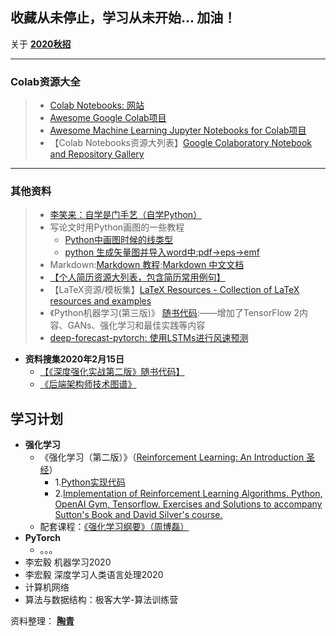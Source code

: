 

## **收藏从未停止，学习从未开始...       加油！**


关于 **[2020秋招](job2021.md)**





----------------

### Colab资源大全

> - [Colab Notebooks: 网站](https://www.google-colab.com/)
> - [Awesome Google Colab项目](https://github.com/firmai/awesome-google-colab)
> - [Awesome Machine Learning Jupyter Notebooks for Colab项目](https://github.com/toxtli/awesome-machine-learning-jupyter-notebooks-for-colab)
> - 【Colab Notebooks资源大列表】[Google Colaboratory Notebook and Repository Gallery](https://github.com/firmai/awesome-google-colab)

----------------

### 其他资料

> - [李笑来：自学是门手艺（自学Python）](https://github.com/selfteaching/the-craft-of-selfteaching)
> - 写论文时用Python画图的一些教程
> 	 - [Python中画图时候的线类型](https://blog.csdn.net/qq_34940959/article/details/78488208)
> 	 - [python 生成矢量图并导入word中:pdf->eps->emf](https://blog.csdn.net/qq_30708445/article/details/87856226)
> - Markdown:[Markdown 教程](https://www.runoob.com/markdown/md-tutorial.html);[Markdown 中文文档](https://markdown-zh.readthedocs.io/en/latest/)
> - [【个人简历资源大列表，包含简历常用例句】](https://github.com/resumejob/awesome-resume)
> - 【LaTeX资源/模板集】[LaTeX Resources - Collection of LaTeX resources and examples](https://github.com/davidstutz/latex-resources)
> - 《Python机器学习(第三版)》 [随书代码](https://github.com/rasbt/python-machine-learning-book-3rd-edition):——增加了TensorFlow 2内容、GANs、强化学习和最佳实践等内容
> - [deep-forecast-pytorch: 使用LSTMs进行风速预测](https://github.com/Wizaron/deep-forecast-pytorch)


- **资料搜集2020年2月15日**
	- [【《深度强化实战第二版》随书代码】](https://github.com/PacktPublishing/Deep-Reinforcement-Learning-Hands-On-Second-Edition)
	- [《后端架构师技术图谱》](https://github.com/xingshaocheng/architect-awesome)

## 学习计划
- **强化学习**
	- 《强化学习（第二版）》（[Reinforcement Learning: An Introduction 圣经](http://incompleteideas.net/book/the-book-2nd.html)）
		- 1.[Python实现代码](https://github.com/ShangtongZhang/reinforcement-learning-an-introduction)
		- 2.[Implementation of Reinforcement Learning Algorithms. Python, OpenAI Gym, Tensorflow. Exercises and Solutions to accompany Sutton's Book and David Silver's course.](https://github.com/dennybritz/reinforcement-learning)
	- 配套课程：[《强化学习纲要》（周博磊）](https://github.com/zhoubolei/introRL)
- **PyTorch**
	- 。。。
- 李宏毅 机器学习2020
- 李宏毅 深度学习人类语言处理2020
- 计算机网络
- 算法与数据结构：极客大学-算法训练营

资料整理： **[陶青](index.md)**
